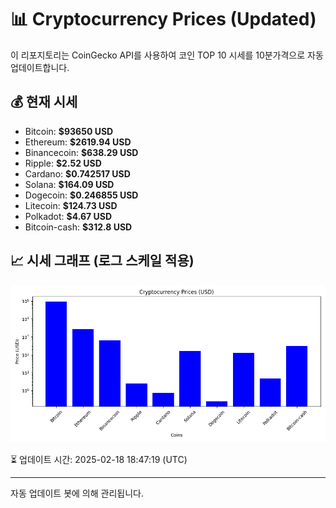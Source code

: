 
# 📊 Cryptocurrency Prices (Updated)

이 리포지토리는 CoinGecko API를 사용하여 코인 TOP 10 시세를 10분가격으로 자동 업데이트합니다.

## 💰 현재 시세
- Bitcoin: **$93650 USD**
- Ethereum: **$2619.94 USD**
- Binancecoin: **$638.29 USD**
- Ripple: **$2.52 USD**
- Cardano: **$0.742517 USD**
- Solana: **$164.09 USD**
- Dogecoin: **$0.246855 USD**
- Litecoin: **$124.73 USD**
- Polkadot: **$4.67 USD**
- Bitcoin-cash: **$312.8 USD**

## 📈 시세 그래프 (로그 스케일 적용)
![Crypto Prices](crypto_prices.png)

⏳ 업데이트 시간: 2025-02-18 18:47:19 (UTC)

---
자동 업데이트 봇에 의해 관리됩니다.
